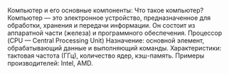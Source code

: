 Компьютер и его основные компоненты:
  Что такое компьютер?
    Компьютер — это электронное устройство, предназначенное для обработки, хранения и передачи информации. Он состоит из аппаратной части (железа) и программного обеспечения.
  Процессор (CPU — Central Processing Unit)
    Назначение: основной элемент, обрабатывающий данные и выполняющий команды.
    Характеристики: тактовая частота (ГГц), количество ядер, кэш-память.
    Примеры производителей: Intel, AMD.
